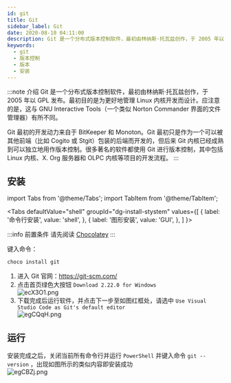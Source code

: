 ```yaml
---
id: git
title: Git
sidebar_label: Git
date: 2020-08-10 04:11:00
description: Git 是一个分布式版本控制软件，最初由林纳斯·托瓦兹创作，于 2005 年以 GPL 发布。最初目的是为更好地管理 Linux 内核开发而设计。应注意的是，这与 GNU Interactive Tools（一个类似 Norton Commander 界面的文件管理器）有所不同。
keywords:
  - git
  - 版本控制
  - 版本
  - 安装
---
```


:::note 介绍
Git 是一个分布式版本控制软件，最初由林纳斯·托瓦兹创作，于 2005 年以 GPL 发布。最初目的是为更好地管理 Linux 内核开发而设计。应注意的是，这与 GNU Interactive Tools（一个类似 Norton Commander 界面的文件管理器）有所不同。

Git 最初的开发动力来自于 BitKeeper 和 Monoton。Git 最初只是作为一个可以被其他前端（比如 Cogito 或 Stgit）包装的后端而开发的，但后来 Git 内核已经成熟到可以独立地用作版本控制。很多著名的软件都使用 Git 进行版本控制，其中包括 Linux 内核、X. Org 服务器和 OLPC 内核等项目的开发流程。
:::

## 安装

import Tabs from '@theme/Tabs';
import TabItem from '@theme/TabItem';

<Tabs
  defaultValue="shell"
  groupId="dg-install-stystem"
  values={[
    { label: '命令行安装', value: 'shell', },
    { label: '图形安装', value: 'GUI', },
  ]
}>
<TabItem value="shell">

:::info 前置条件
请先阅读 [Chocolatey](chocolatey)
:::

键入命令：

```powershell title="PowerShell"
choco install git
```

</TabItem>
<TabItem value="GUI">

1. 进入 Git 官网：https://git-scm.com/  
2. 点击首页绿色大按钮 `Download 2.22.0 for Windows`  
![ecX3O1.png](https://s2.ax1x.com/2019/08/05/ecX3O1.png)  
3. 下载完成后运行软件，并点击下一步至如图红框处，请选中 `Use Visual Studio Code as Git's default editor`   
![egCQqH.png](https://s2.ax1x.com/2019/08/05/egCQqH.png)  
 

</TabItem>
</Tabs>

## 运行
安装完成之后，关闭当前所有命令行并运行 `PowerShell` 并键入命令 `git --version` ，出现如图所示的类似内容即安装成功  
![egCBZj.png](https://s2.ax1x.com/2019/08/05/egCBZj.png)

